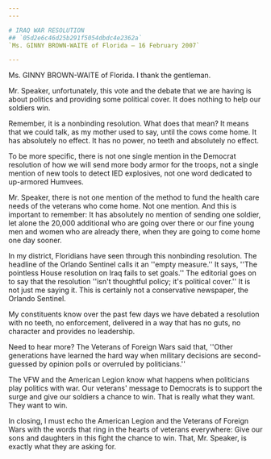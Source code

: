 ```yaml
---
---

# IRAQ WAR RESOLUTION
## `05d2e6c46d25b291f5054dbdc4e2362a`
`Ms. GINNY BROWN-WAITE of Florida — 16 February 2007`

---
```



Ms. GINNY BROWN-WAITE of Florida. I thank the gentleman.

Mr. Speaker, unfortunately, this vote and the debate that we are 
having is about politics and providing some political cover. It does 
nothing to help our soldiers win.

Remember, it is a nonbinding resolution. What does that mean? It 
means that we could talk, as my mother used to say, until the cows come 
home. It has absolutely no effect. It has no power, no teeth and 
absolutely no effect.

To be more specific, there is not one single mention in the Democrat 
resolution of how we will send more body armor for the troops, not a 
single mention of new tools to detect IED explosives, not one word 
dedicated to up-armored Humvees.

Mr. Speaker, there is not one mention of the method to fund the 
health care needs of the veterans who come home. Not one mention. And 
this is important to remember: It has absolutely no mention of sending 
one soldier, let alone the 20,000 additional who are going over there 
or our fine young men and women who are already there, when they are 
going to come home one day sooner.

In my district, Floridians have seen through this nonbinding 
resolution. The headline of the Orlando Sentinel calls it an ''empty 
measure.'' It says, ''The pointless House resolution on Iraq fails to 
set goals.'' The editorial goes on to say that the resolution ''isn't 
thoughtful policy; it's political cover.'' It is not just me saying it. 
This is certainly not a conservative newspaper, the Orlando Sentinel.

My constituents know over the past few days we have debated a 
resolution with no teeth, no enforcement, delivered in a way that has 
no guts, no character and provides no leadership.

Need to hear more? The Veterans of Foreign Wars said that, ''Other 
generations have learned the hard way when military decisions are 
second-guessed by opinion polls or overruled by politicians.''

The VFW and the American Legion know what happens when politicians 
play politics with war. Our veterans' message to Democrats is to 
support the surge and give our soldiers a chance to win. That is really 
what they want. They want to win.

In closing, I must echo the American Legion and the Veterans of 
Foreign Wars with the words that ring in the hearts of veterans 
everywhere: Give our sons and daughters in this fight the chance to 
win. That, Mr. Speaker, is exactly what they are asking for.